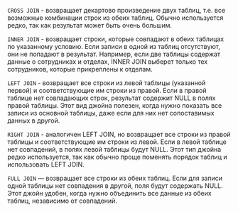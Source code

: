 `CROSS JOIN` - возвращает декартово произведение двух таблиц, т.е. все возможные комбинации строк из обеих таблиц. Обычно используется редко, так как результат может быть очень большим.

`INNER JOIN` - возвращает строки, которые совпадают в обеих таблицах по указанному условию. Если записи в одной из таблиц отсутствуют, они не попадают в результат. Например, если две таблицы содержат данные о сотрудниках и отделах, INNER JOIN выберет только тех сотрудников, которые прикреплены к отделам.

`LEFT JOIN` - возвращает все строки из левой таблицы (указанной первой) и соответствующие им строки из правой. Если в правой таблице нет совпадающих строк, результат содержит NULL в полях правой таблицы. Этот вид джойна полезен, когда нужно показать все записи из основной таблицы, даже если для них нет сопоставимых данных в другой.

`RIGHT JOIN` - аналогичен LEFT JOIN, но возвращает все строки из правой таблицы и соответствующие им строки из левой. Если в левой таблице нет совпадений, в полях левой таблицы будут NULL. Этот тип джойна редко используется, так как обычно проще поменять порядок таблиц и использовать LEFT JOIN.

`FULL JOIN`  — возвращает все строки из обеих таблиц. Если для записи одной таблицы нет совпадения в другой, поля будут содержать NULL. Этот джойн удобен, когда нужно объединить все данные из обеих таблиц, независимо от совпадений.

